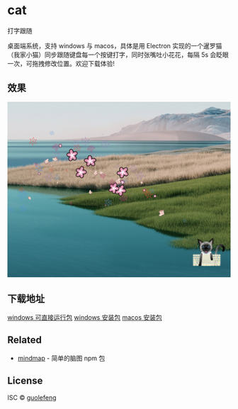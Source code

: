 # cat

打字跟随

桌面端系统，支持 windows 与 macos，具体是用 Electron 实现的一个暹罗猫（我家小猫）同步跟随键盘每一个按键打字，同时张嘴吐小花花，每隔 5s 会眨眼一次，可拖拽修改位置。欢迎下载体验!

## 效果

![img](https://github.com/Guolefeng/cat/blob/main/file/cat.png)

## 下载地址

[windows 可直接运行包](https://le-zi.cn/cat-win32-x64.zip)
[windows 安装包](https://le-zi.cn/cat-1.0.0-setup.zip)
[macos 安装包](https://le-zi.cn/cat-1.0.0-full.zip)

## Related

-   [mindmap](https://github.com/Guolefeng/mindmap) - 简单的脑图 npm 包

## License

ISC © [guolefeng](https://guolefeng.com)
